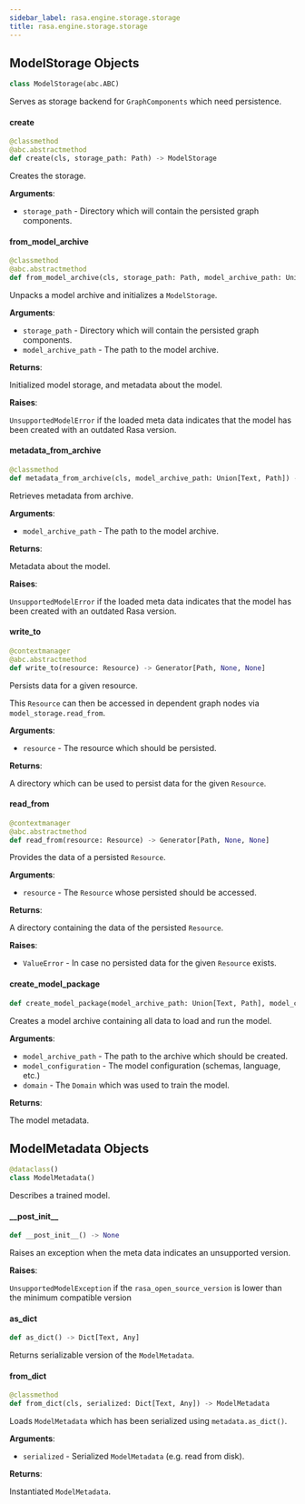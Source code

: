 ```yaml
---
sidebar_label: rasa.engine.storage.storage
title: rasa.engine.storage.storage
---
```

## ModelStorage Objects

```python
class ModelStorage(abc.ABC)
```

Serves as storage backend for `GraphComponents` which need persistence.

#### create

```python
@classmethod
@abc.abstractmethod
def create(cls, storage_path: Path) -> ModelStorage
```

Creates the storage.

**Arguments**:

- `storage_path` - Directory which will contain the persisted graph components.

#### from\_model\_archive

```python
@classmethod
@abc.abstractmethod
def from_model_archive(cls, storage_path: Path, model_archive_path: Union[Text, Path]) -> Tuple[ModelStorage, ModelMetadata]
```

Unpacks a model archive and initializes a `ModelStorage`.

**Arguments**:

- `storage_path` - Directory which will contain the persisted graph components.
- `model_archive_path` - The path to the model archive.
  

**Returns**:

  Initialized model storage, and metadata about the model.
  

**Raises**:

  `UnsupportedModelError` if the loaded meta data indicates that the model
  has been created with an outdated Rasa version.

#### metadata\_from\_archive

```python
@classmethod
def metadata_from_archive(cls, model_archive_path: Union[Text, Path]) -> ModelMetadata
```

Retrieves metadata from archive.

**Arguments**:

- `model_archive_path` - The path to the model archive.
  

**Returns**:

  Metadata about the model.
  

**Raises**:

  `UnsupportedModelError` if the loaded meta data indicates that the model
  has been created with an outdated Rasa version.

#### write\_to

```python
@contextmanager
@abc.abstractmethod
def write_to(resource: Resource) -> Generator[Path, None, None]
```

Persists data for a given resource.

This `Resource` can then be accessed in dependent graph nodes via
`model_storage.read_from`.

**Arguments**:

- `resource` - The resource which should be persisted.
  

**Returns**:

  A directory which can be used to persist data for the given `Resource`.

#### read\_from

```python
@contextmanager
@abc.abstractmethod
def read_from(resource: Resource) -> Generator[Path, None, None]
```

Provides the data of a persisted `Resource`.

**Arguments**:

- `resource` - The `Resource` whose persisted should be accessed.
  

**Returns**:

  A directory containing the data of the persisted `Resource`.
  

**Raises**:

- `ValueError` - In case no persisted data for the given `Resource` exists.

#### create\_model\_package

```python
def create_model_package(model_archive_path: Union[Text, Path], model_configuration: GraphModelConfiguration, domain: Domain) -> ModelMetadata
```

Creates a model archive containing all data to load and run the model.

**Arguments**:

- `model_archive_path` - The path to the archive which should be created.
- `model_configuration` - The model configuration (schemas, language, etc.)
- `domain` - The `Domain` which was used to train the model.
  

**Returns**:

  The model metadata.

## ModelMetadata Objects

```python
@dataclass()
class ModelMetadata()
```

Describes a trained model.

#### \_\_post\_init\_\_

```python
def __post_init__() -> None
```

Raises an exception when the meta data indicates an unsupported version.

**Raises**:

  `UnsupportedModelException` if the `rasa_open_source_version` is lower
  than the minimum compatible version

#### as\_dict

```python
def as_dict() -> Dict[Text, Any]
```

Returns serializable version of the `ModelMetadata`.

#### from\_dict

```python
@classmethod
def from_dict(cls, serialized: Dict[Text, Any]) -> ModelMetadata
```

Loads `ModelMetadata` which has been serialized using `metadata.as_dict()`.

**Arguments**:

- `serialized` - Serialized `ModelMetadata` (e.g. read from disk).
  

**Returns**:

  Instantiated `ModelMetadata`.

